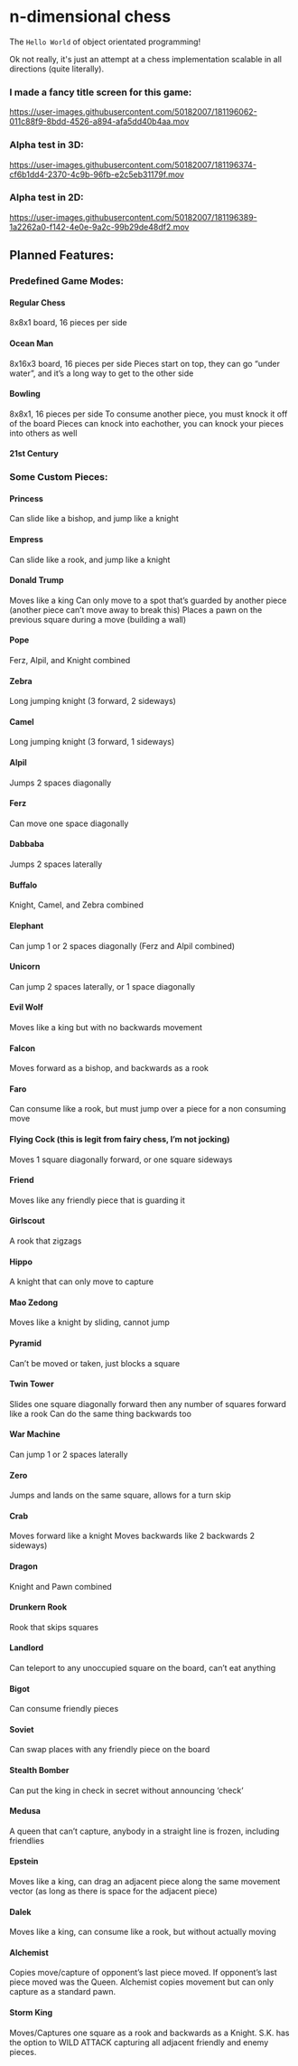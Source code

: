 # n-dimensional chess

The `Hello World` of object orientated programming!

Ok not really, it's just an attempt at a chess implementation scalable in all directions (quite literally).

### I made a fancy title screen for this game:

https://user-images.githubusercontent.com/50182007/181196062-011c88f9-8bdd-4526-a894-afa5dd40b4aa.mov


### Alpha test in 3D:

https://user-images.githubusercontent.com/50182007/181196374-cf6b1dd4-2370-4c9b-96fb-e2c5eb31179f.mov


### Alpha test in 2D:

https://user-images.githubusercontent.com/50182007/181196389-1a2262a0-f142-4e0e-9a2c-99b29de48df2.mov


## Planned Features:

### Predefined Game Modes:
#### Regular Chess
8x8x1 board, 16 pieces per side
#### Ocean Man
8x16x3 board, 16 pieces per side
Pieces start on top, they can go “under water”, and it’s a long way to get to the other side
#### Bowling
8x8x1, 16 pieces per side
To consume another piece, you must knock it off of the board
Pieces can knock into eachother, you can knock your pieces into others as well
#### 21st Century


### Some Custom Pieces:
#### Princess
Can slide like a bishop, and jump like a knight
#### Empress
Can slide like a rook, and jump like a knight
#### Donald Trump
Moves like a king
Can only move to a spot that’s guarded by another piece (another piece can’t move away to break this)
Places a pawn on the previous square during a move (building a wall)
#### Pope
Ferz, Alpil, and Knight combined
#### Zebra
Long jumping knight (3 forward, 2 sideways)
#### Camel
Long jumping knight (3 forward, 1 sideways)
#### Alpil
Jumps 2 spaces diagonally
#### Ferz
Can move one space diagonally
#### Dabbaba
Jumps 2 spaces laterally
#### Buffalo
Knight, Camel, and Zebra combined
#### Elephant
Can jump 1 or 2 spaces diagonally (Ferz and Alpil combined)
#### Unicorn
Can jump 2 spaces laterally, or 1 space diagonally
#### Evil Wolf
Moves like a king but with no backwards movement
#### Falcon
Moves forward as a bishop, and backwards as a rook
#### Faro
Can consume like a rook, but must jump over a piece for a non consuming move
#### Flying Cock (this is legit from fairy chess, I’m not jocking)
Moves 1 square diagonally forward, or one square sideways
#### Friend
Moves like any friendly piece that is guarding it
#### Girlscout
A rook that zigzags
#### Hippo
A knight that can only move to capture
#### Mao Zedong
Moves like a knight by sliding, cannot jump
#### Pyramid
Can’t be moved or taken, just blocks a square
#### Twin Tower
Slides one square diagonally forward then any number of squares forward like a rook
Can do the same thing backwards too
#### War Machine
Can jump 1 or 2 spaces laterally
#### Zero
Jumps and lands on the same square, allows for a turn skip
#### Crab
Moves forward like a knight
Moves backwards like 2 backwards 2 sideways)
#### Dragon
Knight and Pawn combined
#### Drunkern Rook
Rook that skips squares
#### Landlord
Can teleport to any unoccupied square on the board, can’t eat anything
#### Bigot
Can consume friendly pieces
#### Soviet
Can swap places with any friendly piece on the board
#### Stealth Bomber
Can put the king in check in secret without announcing ‘check’
#### Medusa
A queen that can’t capture, anybody in a straight line is frozen, including friendlies
#### Epstein
Moves like a king, can drag an adjacent piece along the same movement vector (as long as there is space for the adjacent piece)
#### Dalek
Moves like a king, can consume like a rook, but without actually moving
#### Alchemist
Copies move/capture of opponent’s last piece moved. If opponent’s last piece moved was the Queen. Alchemist copies movement but can only capture as a standard pawn.
#### Storm King
Moves/Captures one square as a rook and backwards as a Knight. S.K. has the option to WILD ATTACK capturing all adjacent friendly and enemy pieces.
